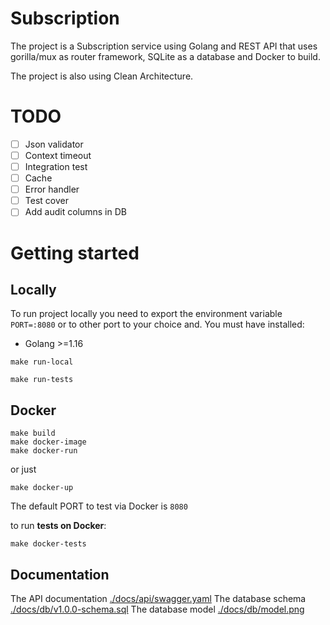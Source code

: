 # Subscription
The project is a Subscription service using Golang and REST API that uses gorilla/mux as router framework, SQLite as a database and Docker to build.

The project is also using Clean Architecture.

# TODO
- [ ] Json validator
- [ ] Context timeout
- [ ] Integration test
- [ ] Cache
- [ ] Error handler
- [ ] Test cover
- [ ] Add audit columns in DB

# Getting started

## Locally

To run project locally you need to export the environment variable `PORT=:8080` or to other port to your choice and. 
You must have installed:

- Golang >=1.16

```shell
make run-local
```

```shell
make run-tests
```

## Docker

```shell
make build
make docker-image
make docker-run
```

or just

```shell
make docker-up
```

The default PORT to test via Docker is `8080`

to run **tests on Docker**:

```shell
make docker-tests
```

## Documentation

The API documentation [./docs/api/swagger.yaml](https://github.com/Fuerback/subscription/blob/main/docs/api/swagger.yaml)
The database schema [./docs/db/v1.0.0-schema.sql](https://github.com/Fuerback/subscription/blob/main/docs/db/v1.0.0-schema.sql)
The database model [./docs/db/model.png](https://github.com/Fuerback/subscription/blob/main/docs/db/model.png)
